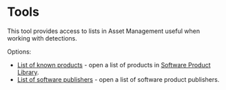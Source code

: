 # Tools
 
This tool provides access to lists in Asset Management useful when working with detections.
 
Options:

- [List of known products](../../../../software/products) - open a list of products in [Software Product Library](../../../../../../alvao-asset-management/software-management/custom-swlib).
- [List of software publishers](../../../../tools/lists/organization/organization-edit) - open a list of software product publishers.
